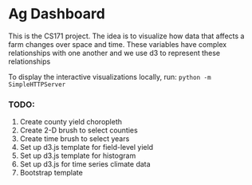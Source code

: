 Ag Dashboard
=============

This is the CS171 project. The idea is to visualize how data that affects a farm changes over space and time. These variables have complex relationships with one another and we use d3 to represent these relationships

To display the interactive visualizations locally, run: `python -m SimpleHTTPServer`


### TODO:

1. Create county yield choropleth
2. Create 2-D brush to select counties
3. Create time brush to select years
4. Set up d3.js template for field-level yield
5. Set up d3.js template for histogram
6. Set up d3.js for time series climate data
7. Bootstrap template